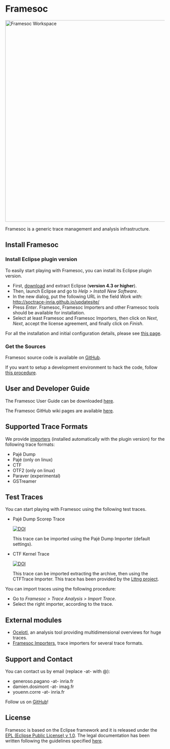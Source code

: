 # Framesoc

[<img src="http://soctrace-inria.github.io/framesoc/images/framesoc.png" alt="Framesoc Workspace" width=635>](http://soctrace-inria.github.io/framesoc/)

Framesoc is a generic trace management and analysis infrastructure.

## Install Framesoc

### Install Eclipse plugin version

To easily start playing with Framesoc, you can install its Eclipse plugin version.

- First, [download](https://www.eclipse.org/downloads/) and extract Eclipse (**version 4.3 or higher**).
- Then, launch Eclipse and go to *Help > Install New Software*. 
- In the new dialog, put the following URL in the field *Work with*:
  http://soctrace-inria.github.io/updatesite/
- Press *Enter*. Framesoc, Framesoc Importers and other Framesoc tools should be available for installation. 
- Select at least Framesoc and Framesoc Importers, then click on *Next*, *Next*, accept the license agreement, 
  and finally click on *Finish*.

For all the installation and initial configuration details, please see [this page](https://github.com/soctrace-inria/framesoc/wiki/Install-and-setup-a-standalone-version-of-Framesoc-using-the-update-site).

### Get the Sources

Framesoc source code is available on [GitHub](https://github.com/soctrace-inria/framesoc).

If you want to setup a development environment to hack the code, follow 
[this procedure](https://github.com/soctrace-inria/framesoc/wiki/Framesoc-development-environment-setup).

## User and Developer Guide
The Framesoc User Guide can be downloaded [here](https://github.com/soctrace-inria/framesoc/blob/master/src/fr.inria.soctrace.maven.repository/archive/doc/framesoc_user_guide.pdf?raw=true).

The Framesoc GitHub wiki pages are available [here](https://github.com/soctrace-inria/framesoc/wiki/).

## Supported Trace Formats

We provide [importers](https://github.com/soctrace-inria/framesoc.importers)
(installed automatically with the plugin version) for the following trace formats:
- Pajé Dump
- Pajé (only on linux)
- CTF
- OTF2 (only on linux)
- Paraver (experimental)
- GSTreamer

## Test Traces

You can start playing with Framesoc using the following test traces.

- Pajé Dump Scorep Trace

  [![DOI](https://zenodo.org/badge/doi/10.5281/zenodo.15989.svg)](http://dx.doi.org/10.5281/zenodo.15989)

  This trace can be imported using the Pajé Dump Importer (default settings).
  
- CTF Kernel Trace

  [![DOI](https://zenodo.org/badge/doi/10.5281/zenodo.16026.svg)](http://dx.doi.org/10.5281/zenodo.16026)

  This trace can be imported extracting the archive, then using the CTFTrace Importer. 
  This trace has been provided by the [Lttng project](http://lttng.org/).

You can import traces using the following procedure:
- Go to *Framesoc > Trace Analysis > Import Trace*.
- Select the right importer, according to the trace.

## External modules

- [Ocelotl](http://soctrace-inria.github.io/ocelotl/), 
  an analysis tool providing multidimensional overviews for huge traces.
- [Framesoc Importers](https://github.com/soctrace-inria/framesoc.importers), 
  trace importers for several trace formats.

## Support and Contact

You can contact us by email (replace -at- with @):

- generoso.pagano -at- inria.fr
- damien.dosimont -at- imag.fr
- youenn.corre -at- inria.fr

Follow us on [GitHub](https://github.com/soctrace-inria/framesoc)!

## License

Framesoc is based on the Eclipse framework and it is released under 
the [EPL (Eclipse Public License) v 1.0](https://www.eclipse.org/legal/epl-v10.html).
The legal documentation has been written following the guidelines 
specified [here](http://www.eclipse.org/legal/guidetolegaldoc.php).
